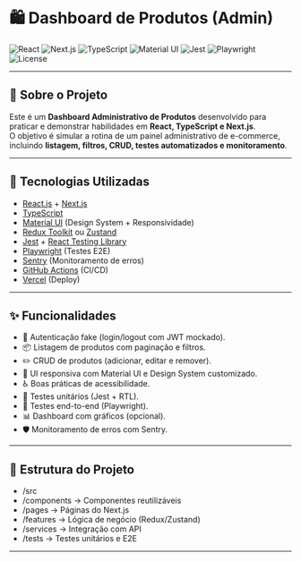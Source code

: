 # 🛍️ Dashboard de Produtos (Admin)

![React](https://img.shields.io/badge/React-18.0.0-61dafb?style=flat&logo=react&logoColor=white)
![Next.js](https://img.shields.io/badge/Next.js-14-black?style=flat&logo=next.js)
![TypeScript](https://img.shields.io/badge/TypeScript-5-blue?style=flat&logo=typescript&logoColor=white)
![Material UI](https://img.shields.io/badge/MUI-5-007FFF?style=flat&logo=mui&logoColor=white)
![Jest](https://img.shields.io/badge/Jest-tested-red?style=flat&logo=jest)
![Playwright](https://img.shields.io/badge/Playwright-E2E-green?style=flat&logo=playwright)
![License](https://img.shields.io/badge/license-MIT-lightgrey)

---

## 📌 Sobre o Projeto
Este é um **Dashboard Administrativo de Produtos** desenvolvido para praticar e demonstrar habilidades em **React, TypeScript e Next.js**.  
O objetivo é simular a rotina de um painel administrativo de e-commerce, incluindo **listagem, filtros, CRUD, testes automatizados e monitoramento**.

---

## 🚀 Tecnologias Utilizadas
- [React.js](https://reactjs.org/) + [Next.js](https://nextjs.org/)
- [TypeScript](https://www.typescriptlang.org/)
- [Material UI](https://mui.com/) (Design System + Responsividade)
- [Redux Toolkit](https://redux-toolkit.js.org/) ou [Zustand](https://zustand-demo.pmnd.rs/)
- [Jest](https://jestjs.io/) + [React Testing Library](https://testing-library.com/)
- [Playwright](https://playwright.dev/) (Testes E2E)
- [Sentry](https://sentry.io/) (Monitoramento de erros)
- [GitHub Actions](https://github.com/features/actions) (CI/CD)
- [Vercel](https://vercel.com/) (Deploy)

---

## ✨ Funcionalidades
- 🔑 Autenticação fake (login/logout com JWT mockado).  
- 📦 Listagem de produtos com paginação e filtros.  
- ✏️ CRUD de produtos (adicionar, editar e remover).  
- 🎨 UI responsiva com Material UI e Design System customizado.  
- ♿ Boas práticas de acessibilidade.  
- 🧪 Testes unitários (Jest + RTL).  
- 🤖 Testes end-to-end (Playwright).  
- 📊 Dashboard com gráficos (opcional).  
- 🛡️ Monitoramento de erros com Sentry.  

---

## 📂 Estrutura do Projeto

- /src
- /components → Componentes reutilizáveis
- /pages → Páginas do Next.js
- /features → Lógica de negócio (Redux/Zustand)
- /services → Integração com API
- /tests → Testes unitários e E2E

---
<!-- 
## ⚙️ Como Rodar o Projeto

### 1. Clone o repositório
```bash
git clone https://github.com/seu-usuario/dashboard-admin.git
cd dashboard-admin
```
### 2. Instale as dependências
```bash
npm install
# ou
yarn install
```
### 3. Rodar o servidor fake (json-server)
```bash
npx json-server --watch db.json --port 4000
```
### 4. Rodar a aplicação
```bash
npm run dev
```
### 5. Rodar os testes
#### Unitários
```bash
npm run test
```

#### E2E (Playwright)
```bash
npx playwright test
```

## 📸 Prints do Projeto

(Adicione aqui imagens do dashboard quando pronto)

## 🚀 Deploy

O projeto está disponível em: Link do Vercel -->